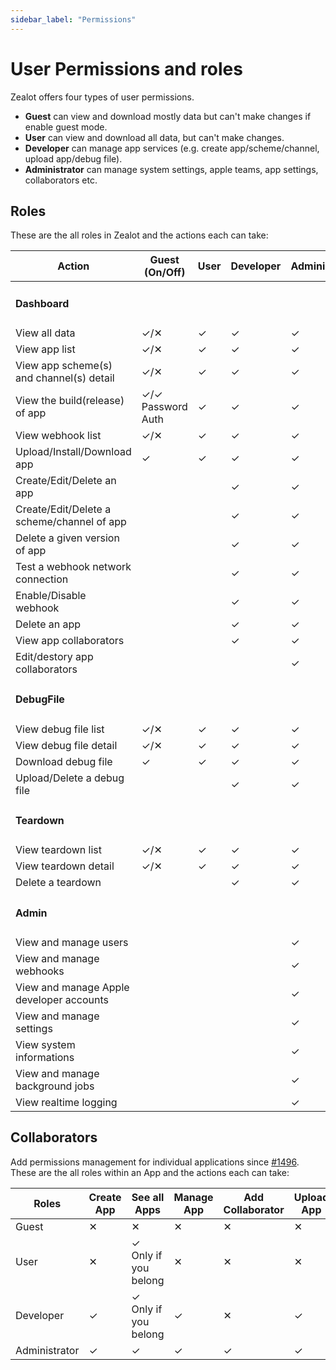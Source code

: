 ```yaml
---
sidebar_label: "Permissions"
---
```


# User Permissions and roles

Zealot offers four types of user permissions.

- **Guest** can view and download mostly data but can't make changes if enable guest mode.
- **User** can view and download all data, but can't make changes.
- **Developer** can manage app services (e.g. create app/scheme/channel, upload app/debug file).
- **Administrator** can manage system settings, apple teams, app settings, collaborators etc.

## Roles

These are the all roles in Zealot and the actions each can take:

<table>
  <thead>
    <tr>
      <th>Action</th>
      <th>Guest (On/Off)</th>
      <th>User</th>
      <th>Developer</th>
      <th>Administrator</th>
    </tr>
  </thead>
  <tbody>
    <tr>
      <td colspan="5"><h4>Dashboard</h4></td>
    </tr>
    <tr>
      <td>View all data</td>
      <td>✓/✕</td>
      <td>✓</td>
      <td>✓</td>
      <td>✓</td>
    </tr>
    <tr>
      <td>View app list</td>
      <td>✓/✕</td>
      <td>✓</td>
      <td>✓</td>
      <td>✓</td>
    </tr>
    <tr>
      <td>View app scheme(s) and channel(s) detail</td>
      <td>✓/✕</td>
      <td>✓</td>
      <td>✓</td>
      <td>✓</td>
    </tr>
    <tr>
      <td>View the build(release) of app</td>
      <td>✓/✓ <br />Password Auth</td>
      <td>✓</td>
      <td>✓</td>
      <td>✓</td>
    </tr>
    <tr>
      <td>View webhook list</td>
      <td>✓/✕</td>
      <td>✓</td>
      <td>✓</td>
      <td>✓</td>
    </tr>
    <tr>
      <td>Upload/Install/Download app</td>
      <td>✓</td>
      <td>✓</td>
      <td>✓</td>
      <td>✓</td>
    </tr>
    <tr>
      <td>Create/Edit/Delete an app</td>
      <td></td>
      <td></td>
      <td>✓</td>
      <td>✓</td>
    </tr>
    <tr>
      <td>Create/Edit/Delete a scheme/channel of app</td>
      <td></td>
      <td></td>
      <td>✓</td>
      <td>✓</td>
    </tr>
    <tr>
      <td>Delete a given version of app</td>
      <td></td>
      <td></td>
      <td>✓</td>
      <td>✓</td>
    </tr>
    <tr>
      <td>Test a webhook network connection</td>
      <td></td>
      <td></td>
      <td>✓</td>
      <td>✓</td>
    </tr>
    <tr>
      <td>Enable/Disable webhook</td>
      <td></td>
      <td></td>
      <td>✓</td>
      <td>✓</td>
    </tr>
    <tr>
      <td>Delete an app</td>
      <td></td>
      <td></td>
      <td>✓</td>
      <td>✓</td>
    </tr>
    <tr>
      <td>View app collaborators</td>
      <td></td>
      <td></td>
      <td>✓</td>
      <td>✓</td>
    </tr>
    <tr>
      <td>Edit/destory app collaborators</td>
      <td></td>
      <td></td>
      <td></td>
      <td>✓</td>
    </tr>
    <tr>
      <td colspan="5"><h4>DebugFile</h4></td>
    </tr>
    <tr>
      <td>View debug file list</td>
      <td>✓/✕</td>
      <td>✓</td>
      <td>✓</td>
      <td>✓</td>
    </tr>
    <tr>
      <td>View debug file detail</td>
      <td>✓/✕</td>
      <td>✓</td>
      <td>✓</td>
      <td>✓</td>
    </tr>
    <tr>
      <td>Download debug file</td>
      <td>✓</td>
      <td>✓</td>
      <td>✓</td>
      <td>✓</td>
    </tr>
    <tr>
      <td>Upload/Delete a debug file</td>
      <td></td>
      <td></td>
      <td>✓</td>
      <td>✓</td>
    </tr>
    <tr>
      <td colspan="5"><h4>Teardown</h4></td>
    </tr>
    <tr>
      <td>View teardown list</td>
      <td>✓/✕</td>
      <td>✓</td>
      <td>✓</td>
      <td>✓</td>
    </tr>
    <tr>
      <td>View teardown detail</td>
      <td>✓/✕</td>
      <td>✓</td>
      <td>✓</td>
      <td>✓</td>
    </tr>
    <tr>
      <td>Delete a teardown</td>
      <td></td>
      <td></td>
      <td>✓</td>
      <td>✓</td>
    </tr>
    <tr>
      <td colspan="5"><h4>Admin</h4></td>
    </tr>
    <tr>
      <td>View and manage users</td>
      <td></td>
      <td></td>
      <td></td>
      <td>✓</td>
    </tr>
    <tr>
      <td>View and manage webhooks</td>
      <td></td>
      <td></td>
      <td></td>
      <td>✓</td>
    </tr>
    <tr>
      <td>View and manage Apple developer accounts</td>
      <td></td>
      <td></td>
      <td></td>
      <td>✓</td>
    </tr>
    <tr>
      <td>View and manage settings</td>
      <td></td>
      <td></td>
      <td></td>
      <td>✓</td>
    </tr>
    <tr>
      <td>View system informations</td>
      <td></td>
      <td></td>
      <td></td>
      <td>✓</td>
    </tr>
    <tr>
      <td>View and manage background jobs</td>
      <td></td>
      <td></td>
      <td></td>
      <td>✓</td>
    </tr>
    <tr>
      <td>View realtime logging</td>
      <td></td>
      <td></td>
      <td></td>
      <td>✓</td>
    </tr>
  </tbody>
</table>

## Collaborators

Add permissions management for individual applications since [#1496](https://github.com/tryzealot/zealot/pull/1496).
These are the all roles within an App and the actions each can take:

Roles | Create App | See all Apps | Manage App | Add Collaborator | Upload App
------|------------|--------------|------------|------------------|-----------
Guest | ✕ | ✕ | ✕ | ✕ | ✕
User | ✕ | ✓ Only if you belong | ✕ | ✕ | ✕
Developer | ✓ | ✓ Only if you belong | ✓ | ✕ | ✓
Administrator | ✓ | ✓ | ✓ | ✓ | ✓
